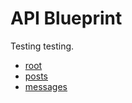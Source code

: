 
# API Blueprint

Testing testing.

- [root](./root.apib)
- [posts](./endpoints/posts.apib)
- [messages](./endpoints/messages.apib)
